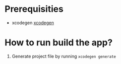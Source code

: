# Prerequisities
- xcodegen [xcodegen](https://github.com/yonaskolb/XcodeGen)

# How to run build the app?
1) Generate project file by running `xcodegen generate`
